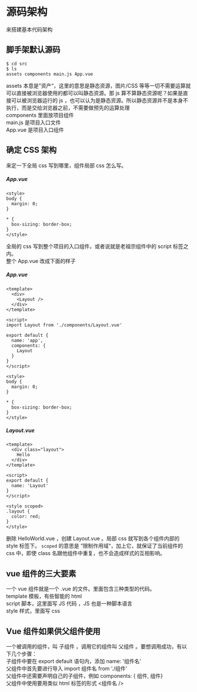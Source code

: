 # 源码架构

来搭建基本代码架构

## 脚手架默认源码

```
$ cd src
$ ls
assets components main.js App.vue
```

assets 本意是”资产“，这里的意思是静态资源，图片/CSS 等等一切不需要运算就可以直接被浏览器使用的都可以叫静态资源。那 js 算不算静态资源呢？如果是直接可以被浏览器运行的 js ，也可以认为是静态资源。所以静态资源并不是本身不执行，而是交给浏览器之前，不需要做预先的运算处理  
components 里面放项目组件  
main.js 是项目入口文件  
App.vue 是项目入口组件

## 确定 CSS 架构

来定一下全局 css 写到哪里，组件局部 css 怎么写。

##### App.vue

```
<style>
body {
  margin: 0;
}

* {
  box-sizing: border-box;
}
</style>
```

全局的 css 写到整个项目的入口组件，或者说就是老祖宗组件中的 script 标签之内。  
整个 App.vue 改成下面的样子

##### App.vue

```
<template>
  <div>
    <Layout />
  </div>
</template>

<script>
import Layout from './components/Layout.vue'

export default {
  name: 'app',
  components: {
    Layout
  }
}
</script>

<style>
body {
  margin: 0;
}

* {
  box-sizing: border-box;
}
</style>
```

##### Layout.vue

```
<template>
  <div class="layout">
    Hello
  </div>
</template>

<script>
export default {
  name: 'Layout'
}
</script>

<style scoped>
.layout {
  color: red;
}
</style>
```

删除 HelloWorld.vue ，创建 Layout.vue 。局部 css 就写到各个组件内部的 style 标签下。 `scoped` 的意思是 ”限制作用域“，加上它，就保证了当前组件的 css 中，即使 class 名跟他组件中重复，也不会造成样式的互相影响。

## vue 组件的三大要素

一个 vue 组件就是一个 .vue 的文件。里面包含三种类型的代码。  
template 模板，有些智能的 html  
script 脚本，这里面写 JS 代码 ，JS 也是一种脚本语言  
style 样式，里面写 css

## Vue 组件如果供父组件使用

一个被调用的组件，叫 子组件 ，调用它的组件叫 父组件 。要想调用成功，有以下几个步骤：  
子组件中要在 export default 语句内，添加 name: '组件名'  
父组件中首先要进行导入 import 组件名 from ‘./组件'  
父组件中还需要声明自己的子组件，例如 components: { 组件, 组件}  
父组件中使用要用类似 html 标签的形式 <组件名 />
